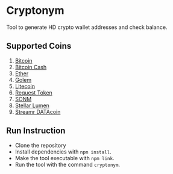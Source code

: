 # Cryptonym

Tool to generate HD crypto wallet addresses and check balance.

## Supported Coins
1. [Bitcoin](https://bitcoin.org/)
2. [Bitcoin Cash](https://www.bitcoincash.org/)
3. [Ether](https://www.ethereum.org/)
4. [Golem](https://golem.network/)
5. [Litecoin](https://litecoin.org/)
6. [Request Token](https://request.network/)
7. [SONM](https://sonm.io/)
8. [Stellar Lumen](https://www.stellar.org/)
9. [Streamr DATAcoin](https://www.streamr.com/)

## Run Instruction

* Clone the repository
* Install dependencies with `npm install`.
* Make the tool executable with `npm link`.
* Run the tool with the command `cryptonym`.